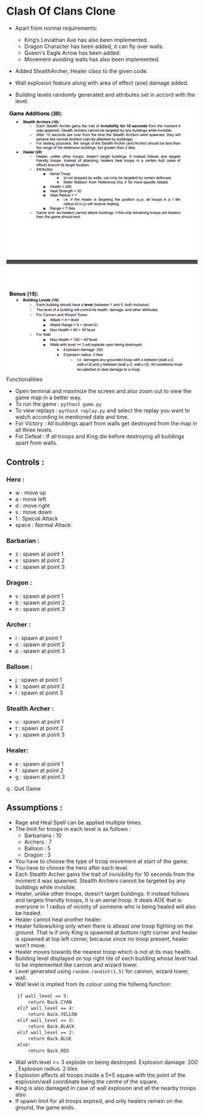 # Clash Of Clans Clone

- Apart from normal requirements:
    - King’s Leviathan Axe has also been implemented.
    - Dragon Character has been added, it can fly over walls.
    - Queen's Eagle Arrow has been added.
    - Movement avoiding walls has also been implemented.
    
- Added StealthArcher, Healer class to the given code.
- Wall explosion feature along with area of effect (aoe) damage added.
- Building levels randomly generated and attributes set in accord with the level.

<img src="./additions.png"> Functionalities </img>

- Open terminal and maximize the screen and also zoom out to view the game map in a better way.
- To run the game : `python3 game.py`
- To view replays : `python3 replay.py`  and select the replay you want to watch according to mentioned date and time.
- For Victory : All buildings apart from walls get destroyed from the map in all three levels.
- For Defeat : If all troops and King die before destroying all buildings apart from walls.

## Controls :

### Hero :

- w : move up
- a : move left
- d : move right
- s : move down
- 1 : Special Attack
- space : Normal Attack

### Barbarian :

- z : spawn at point 1
- x : spawn at point 2
- c : spawn at point 3

### Dragon :

- v : spawn at point 1
- b : spawn at point 2
- n : spawn at point 3

### Archer :

- i : spawn at point 1
- o : spawn at point 2
- p : spawn at point 3

### Balloon :

- j : spawn at point 1
- k : spawn at point 2
- l : spawn at point 3

### Stealth Archer : 

- u : spawn at point 1
- t : spawn at point 2
- y : spawn at point 3

### Healer:

- e : spawn at point 1
- f : spawn at point 2
- g : spawn at point 3

q : Quit Game

## Assumptions :

- Rage and Heal Spell can be applied multiple times.
- The limit for troops in each level is as follows :
    - Barbarians : 10
    - Archers : 7
    - Balloon : 5
    - Dragon : 3
- You have to choose the type of troop movement at start of the game.
- You have to choose the hero after each level.
- Each Stealth Archer gains the trait of invisibility for 10 seconds from the moment it was spawned. Stealth Archers cannot be targeted by any buildings while invisible.
- Healer, unlike other troops, doesn’t target buildings. It instead follows and targets friendly troops, It is an aerial troop. It deals AOE that is everyone in 1 radius of vicinity of someone who is being healed will also be healed.
- Healer cannot heal another healer.
- Healer follows/king only when there is atleast one troop fighting on the ground. That is if only King is spawned at bottom right corner and healer is spawned at top left corner, because since no troop present, healer won't move.
- Healer moves towards the nearest troop which is not at its max health.
- Building level displayed on top right tile of each building whose level had to be implemented like cannon and wizard tower.
- Level generated using ```random.randint(1,5)``` for cannon, wizard tower, wall.
- Wall level is implied from its colour using the follwing function:

```
    if wall_level == 5:
        return Back.CYAN
    elif wall_level == 4:
        return Back.YELLOW
    elif wall_level == 3:
        return Back.BLACK
    elif wall_level == 2:
        return Back.BLUE
    else:
        return Back.RED
```

- Wall with level >= 3 explode on being destroyed. Explosion damage: 200 , Explosion radius: 2 tiles
- Explosion affects all troops inside a 5*5 square with the point of the explosion/wall coordinate being the centre of the square.
- King is also damaged in case of wall explosion and all the nearby troops also.
- If spawn limit for all troops expired, and only healers remain on the ground, the game ends.
